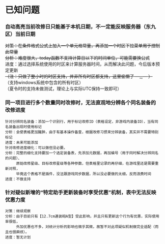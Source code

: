 # 已知问题

### 自动高亮当前改修日只能基于本机日期，不一定能反映服务器（东九区）当前日期
~~对策：在条件格式公式上加入一个单元格常量，再添加一个时区下拉菜单用于控制此常量~~  
~~分析：难度很大，today函数不支持计算日以下的时间单位，可能需要换公式~~  
进度：通过选择系统使用的时区来计算服务器时间，从而解决此问题，今后版本预定更新  
~~（注：只做了整小时的时区支持，并非所有时区都支持，这里偷懒了 —_,— ）~~  
（支持windows系统中包含的所有时区）  
（夏令时的支持未做测试，理论上与实际UTC保持一致即可）
    
### 同一项目进行多个数量同时改修时，无法直观地分辨各个同名装备的改修进度
    针对分辨同名装备：添加一个识别行，用于标记改修ID（表格设定，非游戏内装备ID），当有同名装备出现时使用标记
    分析：会使表格更加臃肿，由于有基本操作备查，根据改修习惯来分辨装备，其实并不需要特别标记
    进度：未来可能添加
    针对改修进度细化：可以做但没必要。
    分析：完整的细化支持要加一个选定装备表，先添加元数据，再加编号（用于同时解决分辨同名的问题）、
         原始改修星级、目标改修星级等各种参数，但表格里记录的再仔细，在游戏里还是需要重新对照，
         毕竟这个表格不是插件，没法跟游戏同步数据，所以没必要做的太细，反而浪费时间
    进度：不做支持
    
### 针对疑似新增的“特定助手更新装备时享受优惠”机制，表中无法反映优惠力度
    对策：继续观察
    分析：由于目前只有【12.7cm連装砲A型】受此影响，并且只有更新这个行为有优惠，实际使用率很低，
         外加优惠也不多，对统计分析的影响也微乎其微，故暂不对此项疑似机制做完全适配（而且也很麻烦）。
    进度：暂无计划
